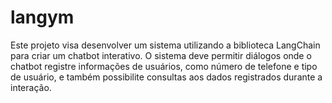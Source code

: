# langym
Este projeto visa desenvolver um sistema utilizando a biblioteca LangChain para criar um chatbot interativo. O sistema deve permitir diálogos onde o chatbot registre informações de usuários, como número de telefone e tipo de usuário, e também possibilite consultas aos dados registrados durante a interação.
